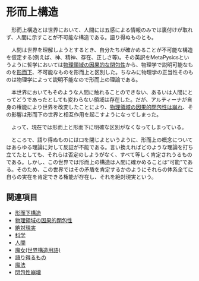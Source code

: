 # 形而上構造

　形而上構造とは世界において、人間には五感による情報のみでは裏付けが取れず、人間に示すことが不可能な構造である。語り得ぬものとも。

　人間は世界を理解しようとするとき、自分たちが確かめることが不可能な構造を仮定する(例えば、神、精神、存在、正しさ等)。その英訳をMetaPysicsというように哲学においては[物理領域の因果的な閉包性](./0203物理領域の因果的閉包性.md)から、物理学で説明可能なものを[形而下](./0202形而下構造.md)、不可能なものを形而上と区別した。ちなみに物理学の正当性そのものは物理学によって説明不能なので形而上の理論である。

　本世界においてもそのような人間に触れることのできない、あるいは人間にとってどうであったとしても変わらない領域は存在した。だが、アルティーナが自身の権能により世界を改変したことにより、[物理領域の因果的閉包性は崩れ](../../歴史・事象/0001閉包性崩壊.md)、その影響は形而下の世界と相互作用を起こすようになってしまった。

　よって、現在では形而上と形而下に明確な区別がなくなってしまっている。

　ところで、語り得ぬものには口を閉じよというように、形而上の概念についてはあらゆる理論に対して反証が不能である。言い換えればどのような理論を打ち立てたとしても、それらは否定のしようがなく、すべて等しく肯定されうるものである。しかし、この世界では形而上の構造は人間に確かめることは”可能”である。そのため、この世界ではその矛盾を肯定するかのようにそれらの体系全てに自らの実在を肯定できる権能が存在し、それを絶対現実という。

## 関連項目

- [形而下構造](0202形而下構造.md)
- [物理領域の因果的閉包性](0203物理領域の因果的閉包性.md)
- [絶対現実](0302絶対現実.md)
- [科学](../../体系一覧/0001科学.md)
- [人間](0304人間.md)
- [魔女(世界構造用語)](0204魔女.md)
- [語り得るもの](0305語り得るもの.md)
- [魔法](../異能用語/0002魔法.md)
- [閉包性崩壊](../../歴史・事象/0001閉包性崩壊.md)
